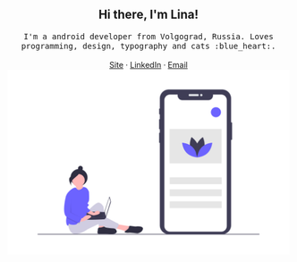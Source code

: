 <h2 align='center'> Hi there, I'm Lina!</h2>
<p align="center">
   <samp> I'm a android developer from Volgograd, Russia. Loves programming, design, typography and cats :blue_heart:.</samp>
  <br><br>
  <a href="https://developer-kaczmarek.github.io/">Site</a> · <a href="https://www.linkedin.com/in/angelina-podbolotova-ba6b401ab/">LinkedIn</a> · <a href="mailto:developer.kaczmarek@yandex.ru">Email</a>
  <br>
  <img src="https://github.com/developer-kaczmarek/developer-kaczmarek/blob/master/footer.png" width="600px"><br><br>
</p>
